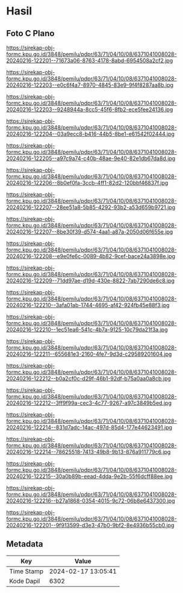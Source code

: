 # Hasil

## Foto C Plano

https://sirekap-obj-formc.kpu.go.id/3848/pemilu/pdpr/63/71/04/10/08/6371041008028-20240216-122201--71673a06-8763-4178-8abd-6954508a2cf2.jpg

https://sirekap-obj-formc.kpu.go.id/3848/pemilu/pdpr/63/71/04/10/08/6371041008028-20240216-122203--e0c6f4a7-8970-4845-83e9-9f4f8287aa8b.jpg

https://sirekap-obj-formc.kpu.go.id/3848/pemilu/pdpr/63/71/04/10/08/6371041008028-20240216-122203--9248944a-8cc5-45f6-8fb2-ece5fee24136.jpg

https://sirekap-obj-formc.kpu.go.id/3848/pemilu/pdpr/63/71/04/10/08/6371041008028-20240216-122204--03a9ecc8-b416-44b5-8be1-e61542f02444.jpg

https://sirekap-obj-formc.kpu.go.id/3848/pemilu/pdpr/63/71/04/10/08/6371041008028-20240216-122205--a97c9a74-c40b-48ae-9e40-82e1db67da8d.jpg

https://sirekap-obj-formc.kpu.go.id/3848/pemilu/pdpr/63/71/04/10/08/6371041008028-20240216-122206--8b0ef0fa-3ccb-4ff1-82d2-120bbf46837f.jpg

https://sirekap-obj-formc.kpu.go.id/3848/pemilu/pdpr/63/71/04/10/08/6371041008028-20240216-122207--28ee51a8-5b85-4292-93b2-a53d659b9721.jpg

https://sirekap-obj-formc.kpu.go.id/3848/pemilu/pdpr/63/71/04/10/08/6371041008028-20240216-122207--8be30f39-d574-4aa1-a87a-2050d06f655e.jpg

https://sirekap-obj-formc.kpu.go.id/3848/pemilu/pdpr/63/71/04/10/08/6371041008028-20240216-122208--e9e0fe6c-0089-4b82-9cef-bace24a3898e.jpg

https://sirekap-obj-formc.kpu.go.id/3848/pemilu/pdpr/63/71/04/10/08/6371041008028-20240216-122209--71dd97ae-d19d-430e-8822-7ab7290de6c8.jpg

https://sirekap-obj-formc.kpu.go.id/3848/pemilu/pdpr/63/71/04/10/08/6371041008028-20240216-122210--3afa01ab-1744-4695-af42-924fb45e88f3.jpg

https://sirekap-obj-formc.kpu.go.id/3848/pemilu/pdpr/63/71/04/10/08/6371041008028-20240216-122210--1ec51ea6-541c-4b7a-9125-10c79da21f3a.jpg

https://sirekap-obj-formc.kpu.go.id/3848/pemilu/pdpr/63/71/04/10/08/6371041008028-20240216-122211--655681e3-2160-4fe7-9d3d-c29589201604.jpg

https://sirekap-obj-formc.kpu.go.id/3848/pemilu/pdpr/63/71/04/10/08/6371041008028-20240216-122212--b0a2cf0c-d29f-46b1-92df-b75a0aa0a8cb.jpg

https://sirekap-obj-formc.kpu.go.id/3848/pemilu/pdpr/63/71/04/10/08/6371041008028-20240216-122212--3ff9f99a-cec3-4c77-9267-a97c3849b5ed.jpg

https://sirekap-obj-formc.kpu.go.id/3848/pemilu/pdpr/63/71/04/10/08/6371041008028-20240216-122214--831d7adc-14ac-497d-85d4-177e44623491.jpg

https://sirekap-obj-formc.kpu.go.id/3848/pemilu/pdpr/63/71/04/10/08/6371041008028-20240216-122214--78625518-7413-49b8-9b13-876a911779c6.jpg

https://sirekap-obj-formc.kpu.go.id/3848/pemilu/pdpr/63/71/04/10/08/6371041008028-20240216-122215--30a0b89b-eead-4dda-9e2b-55f6dcff88ee.jpg

https://sirekap-obj-formc.kpu.go.id/3848/pemilu/pdpr/63/71/04/10/08/6371041008028-20240216-122216--b27a1868-0354-4015-9c72-06b8e6437300.jpg

https://sirekap-obj-formc.kpu.go.id/3848/pemilu/pdpr/63/71/04/10/08/6371041008028-20240216-122201--9f913599-d3e3-47b0-9bf2-8e4936b55cb0.jpg


## Metadata

| Key        | Value               |
| ---------- | ------------------- |
| Time Stamp | 2024-02-17 13:05:41 |
| Kode Dapil | 6302                |



